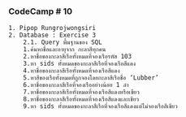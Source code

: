 ### CodeCamp # 10
    1. Pipop Rungrojwongsiri
    2. Database : Exercise 3
        2.1. Query พื้นฐานของ SQL
        1.ค้นหาชื่อและอายุจาก กะลาสีทุกคน
        2.หาชื่อของกะลาสีเรือทั้งหมดที่จองเรือรหัส 103
        3.หา sids ทั้งหมดของกะลาสีเรือที่จองเรือสีแดง
        4.หาชื่อของกะลาสีเรือทั้งหมดที่จองเรือสีแดง
        5.หาสีของเรือทั้งหมดที่ถูกจองโดยกะลาสีเรือชื่อ ‘Lubber’
        6.หาชื่อของกะลาสีเรือที่จองเรืออย่างน้อย 1 ลำ
        7.หาชื่อของกะลาสีเรือทั้งหมดที่จองเรือสีแดงหรือเขียว
        8.หาชื่อของกะลาสีเรือทั้งหมดที่จองเรือสีแดงและเขียว
        9.หา sids ทั้งหมดของกะลาสีเรือที่จองเรือสีแดงแต่ไม่จองเรือสีเขียว